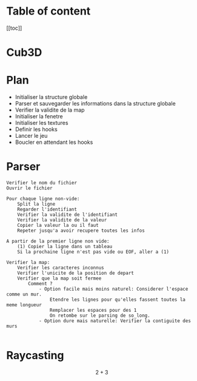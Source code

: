 # Table of content

[[toc]]

# Cub3D

# Plan

- Initialiser la structure globale
- Parser et sauvegarder les informations dans la structure globale
- Verifier la validite de la map
- Initialiser la fenetre
- Initialiser les textures
- Definir les hooks
- Lancer le jeu
- Boucler en attendant les hooks

# Parser

```
Verifier le nom du fichier
Ouvrir le fichier

Pour chaque ligne non-vide:
	Split la ligne
	Regarder l'identifiant
	Verifier la validite de l'identifiant
	Verifier la validite de la valeur
	Copier la valeur la ou il faut
	Repeter jusqu'a avoir recupere toutes les infos

A partir de la premier ligne non vide:
	(1) Copier la ligne dans un tableau
	Si la prochaine ligne n'est pas vide ou EOF, aller a (1)

Verifier la map:
	Verifier les caracteres inconnus
	Verifier l'unicite de la position de depart
	Verifier que la map soit fermee
		Comment ?
			- Option facile mais moins naturel: Considerer l'espace comme un mur.
				Etendre les lignes pour qu'elles fassent toutes la meme longueur
				Remplacer les espaces pour des 1
				On retombe sur le parsing de so_long.
			- Option dure mais naturelle: Verifier la contiguite des murs


```

# Raycasting

$$2+3$$
